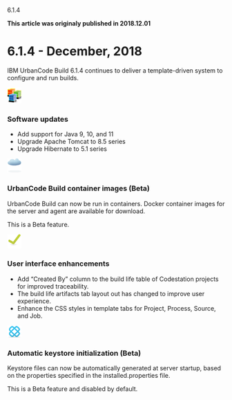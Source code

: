 





6.1.4

**This article was originaly published in 2018.12.01**


6.1.4 - December, 2018
======================




IBM UrbanCode Build 6.1.4 continues to deliver a template-driven system to configure and run builds.

![](features_multiple_env.png)
### Software updates


* Add support for Java 9, 10, and 11
* Upgrade Apache Tomcat to 8.5 series
* Upgrade Hibernate to 5.1 series




![](features_cloud.png)
### UrbanCode Build container images (Beta)


UrbanCode Build can now be run in containers. Docker container images for the server and agent are available for download.

This is a Beta feature.



![](features_check.png)
### User interface enhancements


* Add “Created By” column to the build life table of Codestation projects for improved traceability.
* The build life artifacts tab layout out has changed to improve user experience.
* Enhance the CSS styles in template tabs for Project, Process, Source, and Job.




![](integration.png)
### Automatic keystore initialization (Beta)


Keystore files can now be automatically generated at server startup, based on the properties specified in the installed.properties file.

This is a Beta feature and disabled by default.






